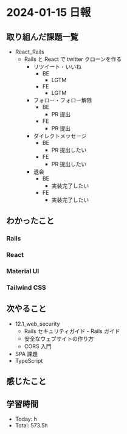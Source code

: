 # 2024-01-15 日報

## 取り組んだ課題一覧

- React_Rails
  - Rails と React で twitter クローンを作る
    - リツイート・いいね
      - BE
        - LGTM
      - FE
        - LGTM
    - フォロー・フォロー解除
      - BE
        - PR 提出
      - FE
        - PR 提出
    - ダイレクトメッセージ
      - BE
        - PR 提出したい
      - FE
        - PR 提出したい
    - 退会
      - BE
        - 実装完了したい
      - FE
        - 実装完了したい

## わかったこと

### Rails

### React

### Material UI

### Tailwind CSS

## 次やること

- 12.1_web_security
  - Rails セキュリティガイド - Rails ガイド
  - 安全なウェブサイトの作り方
  - CORS 入門
- SPA 課題
- TypeScript

## 感じたこと

## 学習時間

- Today: h
- Total: 573.5h

